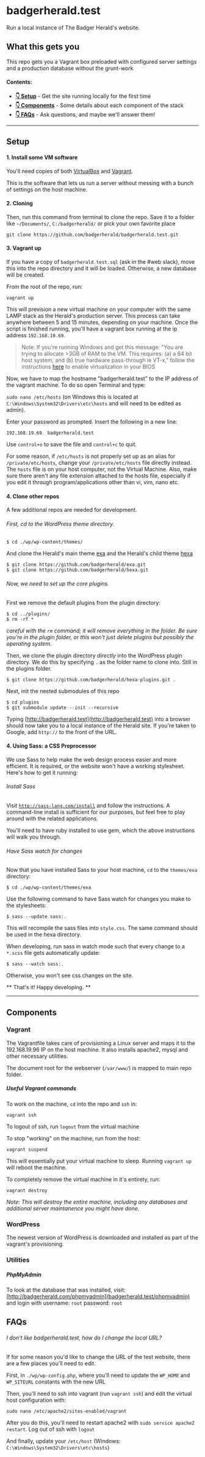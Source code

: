 # badgerherald.test

Run a local instance of The Badger Herald's website.

## What this gets you

This repo gets you a Vagrant box preloaded with configured server settings and a production database without the grunt-work 

#### Contents:

- **[👇 Setup](#setup)** - Get the site running locally for the first time
- **[👇 Components](#components)** - Some details about each component of the stack
- **[👇 FAQs](#faqs)** - Ask questions, and maybe we'll answer them!

* * *

## Setup

#### 1. Install some VM software

You'll need copies of both [VirtualBox](https://www.virtualbox.org/wiki/Downloads) and [Vagrant](https://www.vagrantup.com/downloads.html).

This is the software that lets us run a server without messing with a bunch of settings on the host machine.

#### 2. Cloning

Then, run this command from terminal to clone the repo. Save it to a folder like `~/Documents/`, `C:/badgerherald/` or pick your own favorite place

    git clone https://github.com/badgerherald/badgerherald.test.git

#### 3. Vagrant up

If you have a copy of `badgerherald.test.sql` (ask in the #web slack), move this into the repo directory and it will be loaded. Otherwise, a new database will be created.

From the root of the repo, run:

    vagrant up

This will prevision a new virtual machine on your computer with the same LAMP stack as the Herald's production server. This process can take anywhere between 5 and 15 minutes, depending on your machine. Once the script is finished running, you'll have a vagrant box running at the ip address `192.168.19.69`. 

> Note: If you're running Windows and get this message: "You are trying to allocate >3GB of RAM to the VM. This requires: (a) a 64 bit host system; and (b) true hardware pass-through ie VT-x," follow the instructions [here](https://www.howtogeek.com/213795/how-to-enable-intel-vt-x-in-your-computers-bios-or-uefi-firmware/) to enable virtualization in your BIOS

Now, we have to map the hostname "badgerherald.test" to the IP address of the vagrant machine. To do so open Terminal and type:

`sudo nano /etc/hosts` (on Windows this is located at `C:\Windows\System32\Drivers\etc\hosts` and will need to be edited as admin).

Enter your password as prompted. Insert the following in a new line:

`192.168.19.69	badgerherald.test` 

Use `control+o` to save the file and `control+c` to quit. 

For some reason, if `/etc/hosts` is not properly set up as an alias for `/private/etc/hosts`, change your `/private/etc/hosts` file directly instead. The `hosts` file is on your host computer, not the Virtual Machine. Also, make sure there aren't any file extension attached to the hosts file, especially if you edit it through program/applications other than vi, vim, nano etc. 

#### 4. Clone other repos

A few additional repos are needed for development.

###### First, cd to the WordPress theme directory.

    $ cd ./wp/wp-content/themes/

And clone the Herald's main theme [exa](http://github.com/badgerherald/exa) and the Herald's child theme [hexa](https:)

    $ git clone https://github.com/badgerherald/exa.git
    $ git clone https://github.com/badgerherald/hexa.git

###### Now, we need to set up the core plugins.

First we remove the default plugins from the plugin directory:

    $ cd ../plugins/
    $ rm -rf * 

_careful with the `rm` command; it will remove everything in the folder. Be sure you're in the plugin folder, or this won't just delete plugins but possibly the operating system._

Then, we clone the plugin directory *directly* into the WordPress plugin directory. We do this by specifying `.` as the folder name to clone into. Still in the plugins folder.
    
    $ git clone https://github.com/badgerherald/hexa-plugins.git .

Next, init the nested submodules of this repo

    $ cd plugins
    $ git submodule update --init --recursive 
    
Typing [http://badgerherald.test](http://badgerherald.test) into a browser should now take you to a local instance of the Herald site. If you're taken to Google, add `http://` to the front of the URL.

#### 4. Using Sass: a CSS Preprocessor

We use Sass to help make the web design process easier and more efficient. It is required, or the website won't have a working stylesheet. Here's how to get it running:

###### Install Sass

Visit [`http://sass-lang.com/install`](http://sass-lang.com/install) and follow the instructions. A command-line install is sufficient for our purposes, but feel free to play around with the related applications.

You'll need to have ruby installed to use gem, which the above instructions will walk you through.

###### Have Sass watch for changes

Now that you have installed Sass to your host machine, `cd` to the `themes/exa` directory:

	$ cd ./wp/wp-content/themes/exa

Use the following command to have Sass watch for changes you make to the stylesheets:

	$ sass --update sass:.

This will recompile the sass files into `style.css`. The same command should be used in the hexa directory.

When developing, run sass in watch mode such that every change to a `*.scss` file gets automatically update:

    $ sass --watch sass:.

Otherwise, you won't see css changes on the site.

** That's it! Happy developing. **

* * *

## Components

### Vagrant

The Vagrantfile takes care of provisioning a Linux server and maps it to the 192.168.19.96 IP on the host machine. It also installs apache2, mysql and other necessary utilities.

The document root for the webserver (`/var/www/`) is mapped to main repo folder.

##### Useful Vagrant commands 

To work on the machine, `cd` into the repo and `ssh` in:

    vagrant ssh

To logout of ssh, run `logout` from the virtual machine

To stop "working" on the machine, run from the host:

    vagrant suspend

This will essentially put your virtual machine to sleep. Running `vagrant up` will reboot the machine.

To completely remove the virtual machine in it's entirety, run:

    vagrant destroy

_Note: This will destroy the entire machine, including any databases and additional server maintanence you might have done._

### WordPress

The newest version of WordPress is downloaded and installed as part of the vagrant's provisioning.

### Utilities

##### PhpMyAdmin

To look at the database that was installed, visit: [http://badgerherald.com/phpmyadmin](badgerherald.test/phpmyadmin) and login with username: `root` password: `root`

## FAQs

###### I don't like badgerherald.test, how do I change the local URL?

If for some reason you'd like to change the URL of the test website, there are a few places you'll need to edit.

First, in `./wp/wp-config.php`, where you'll need to update the `WP_HOME` and `WP_SITEURL` constants with the new URL

Then, you'll need to ssh into vagrant (run `vagrant ssh`) and edit the virtual host configuration with:
    
    sudo nano /etc/apache2/sites-enabled/vagrant

After you do this, you'll need to restart apache2 with `sudo service apache2 restart`. Log out of ssh with `logout`

And finally, update your `/etc/host` (Windows: `C:\Windows\System32\Drivers\etc\hosts`)


